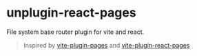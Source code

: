 # unplugin-react-pages
File system base router plugin for vite and react.

> Inspired by [vite-plugin-pages](https://github.com/hannoeru/vite-plugin-pages) and [vite-plugin-react-pages](https://github.com/vitejs/vite-plugin-react-pages)
